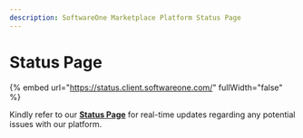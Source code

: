 ```yaml
---
description: SoftwareOne Marketplace Platform Status Page
---
```


# Status Page

{% embed url="https://status.client.softwareone.com/" fullWidth="false" %}

Kindly refer to our [**Status Page**](https://status.client.softwareone.com) for real-time updates regarding any potential issues with our platform.
